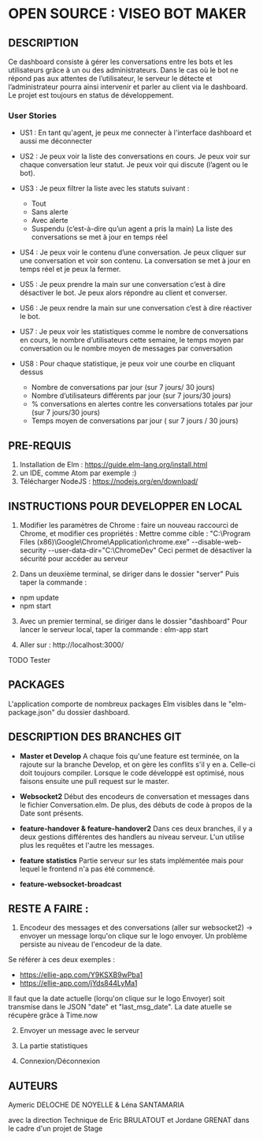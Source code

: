 # OPEN SOURCE : VISEO BOT MAKER


## DESCRIPTION

Ce dashboard consiste à gérer les conversations entre les bots et les utilisateurs grâce à un ou des administrateurs.
Dans le cas où le bot ne répond pas aux attentes de l’utilisateur, le serveur le détecte et l’administrateur pourra ainsi
intervenir et parler au client via le dashboard.
Le projet est toujours en status de développement.



### User Stories

* US1 : En tant qu'agent, je peux me connecter à l'interface dashboard et aussi me déconnecter
* US2 : Je peux voir la liste des conversations en cours. Je peux voir sur chaque conversation leur statut. Je peux voir qui discute (l’agent ou le bot).
* US3 : Je peux filtrer la liste avec les statuts suivant :
     - Tout
     - Sans alerte
     - Avec alerte
     - Suspendu (c’est-à-dire qu’un agent a pris la main)
La liste des conversations se met à jour en temps réel

* US4 : Je peux voir le contenu d’une conversation. Je peux cliquer sur une conversation et voir son contenu. La conversation se met à jour en temps réel et je peux la fermer.
* US5 : Je peux prendre la main sur une conversation c’est à dire désactiver le bot. Je peux alors répondre au client et converser.
* US6 : Je peux rendre la main sur une conversation c’est à dire réactiver le bot.
* US7 : Je peux voir les statistiques comme le nombre de conversations en cours, le nombre d’utilisateurs cette semaine, le temps moyen par conversation ou le nombre moyen de messages par conversation
* US8 : Pour chaque statistique, je peux voir une courbe en cliquant dessus
  - Nombre de conversations par jour (sur 7 jours/ 30 jours)
  - Nombre d’utilisateurs différents par jour (sur 7 jours/30 jours)
  - % conversations en alertes contre les conversations totales par jour (sur 7 jours/30 jours)
  - Temps moyen de conversations par jour ( sur 7 jours / 30 jours)


## PRE-REQUIS

1. Installation de Elm : https://guide.elm-lang.org/install.html
2. un IDE, comme Atom par exemple :)
3. Télécharger NodeJS : https://nodejs.org/en/download/


## INSTRUCTIONS POUR DEVELOPPER EN LOCAL

1. Modifier les paramètres de Chrome : faire un nouveau raccourci de Chrome, et modifier ces propriétés :
 Mettre comme cible : "C:\Program Files (x86)\Google\Chrome\Application\chrome.exe" --disable-web-security --user-data-dir="C:\ChromeDev"
 Ceci permet de désactiver la sécurité pour accéder au serveur

2. Dans un deuxième terminal, se diriger dans le dossier "server"
 Puis taper la commande :
 * npm update
 * npm start

3. Avec un premier terminal, se diriger dans le dossier "dashboard"
Pour lancer le serveur local, taper la commande : elm-app start

4. Aller sur : http://localhost:3000/

TODO Tester
## PACKAGES

L'application comporte de nombreux packages Elm visibles dans le "elm-package.json" du dossier dashboard.


## DESCRIPTION DES BRANCHES GIT

* **Master et Develop** A chaque fois qu'une feature est terminée, on la rajoute sur la branche Develop, et on gère les conflits s'il y en a. Celle-ci doit toujours compiler. Lorsque le code développé est optimisé, nous faisons ensuite une pull request sur le master.

* **Websocket2** Début des encodeurs de conversation et messages dans le fichier Conversation.elm. De plus, des débuts de code à propos de la Date sont présents.

* **feature-handover & feature-handover2** Dans ces deux branches, il y a deux gestions différentes des handlers au niveau serveur. L'un utilise plus les requêtes et l'autre les messages.

*  **feature statistics** Partie serveur sur les stats implémentée mais pour lequel le frontend n'a pas été commencé.

*  **feature-websocket-broadcast**


## RESTE A FAIRE :


1. Encodeur des messages et des conversations (aller sur websocket2) -> envoyer un message lorqu'on clique
sur le logo envoyer.
Un problème persiste au niveau de l'encodeur de la date.

Se référer à ces deux exemples :
* https://ellie-app.com/Y9KSXB9wPba1
* https://ellie-app.com/jYds844LyMa1

Il faut que la date actuelle (lorqu'on clique sur le logo Envoyer) soit transmise dans le JSON "date" et "last_msg_date".
La date atuelle se récupère grâce à Time.now

2. Envoyer un message avec le serveur

3. La partie statistiques

4. Connexion/Déconnexion





## AUTEURS

Aymeric DELOCHE DE NOYELLE
&
Léna SANTAMARIA

avec la direction Technique de Eric BRULATOUT et Jordane GRENAT
dans le cadre d'un projet de Stage
